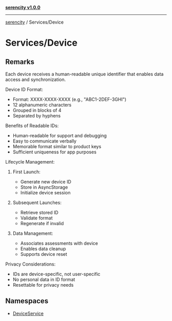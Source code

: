 [**serencity v1.0.0**](../../README.md)

***

[serencity](../../modules.md) / Services/Device

# Services/Device

## Remarks

Each device receives a human-readable unique identifier that enables
data access and synchronization.

Device ID Format:
- Format: XXXX-XXXX-XXXX (e.g., "ABC1-2DEF-3GHI")
- 12 alphanumeric characters
- Grouped in blocks of 4
- Separated by hyphens

Benefits of Readable IDs:
- Human-readable for support and debugging
- Easy to communicate verbally
- Memorable format similar to product keys
- Sufficient uniqueness for app purposes

Lifecycle Management:
1. First Launch:
   - Generate new device ID
   - Store in AsyncStorage
   - Initialize device session

2. Subsequent Launches:
   - Retrieve stored ID
   - Validate format
   - Regenerate if invalid

3. Data Management:
   - Associates assessments with device
   - Enables data cleanup
   - Supports device reset

Privacy Considerations:
- IDs are device-specific, not user-specific
- No personal data in ID format
- Resettable for privacy needs

## Namespaces

- [DeviceService](namespaces/DeviceService/README.md)
